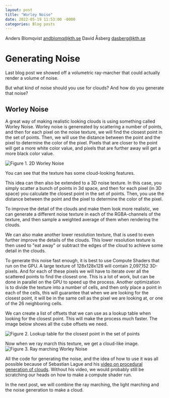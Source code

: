 ```yaml
---
layout: post
title: "Worley Noise"
date: 2022-05-19 11:53:00 -0000
categories: Blog posts
---
```


Anders Blomqvist andblomq@kth.se 
David Åsberg dasberg@kth.se 

# Generating Noise
Last blog post we showed off a volumetric ray-marcher that could actually render a volume of noise. 

But what kind of noise should you use for clouds? And how do you generate that noise?

## Worley Noise

A great way of making realistic looking clouds is using something called Worley Noise. Worley noise is genereated by scattering a number of points, and then for each pixel on the noise texture, we will find the closest point in the set of points. Then, we will use the distance between the point and the pixel to determine the color of the pixel. Pixels that are closer to the point will get a more white color value, and pixels that are further away will get a more black color value.

![Figure 1. 2D Worley Noise](https://www.google.com/url?sa=i&url=https%3A%2F%2Fwww.shadertoy.com%2Fview%2FMstGRl&psig=AOvVaw3zyiHyDKiIu2Ya573S5dI7&ust=1653038546402000&source=images&cd=vfe&ved=0CAwQjRxqFwoTCIjj78ae6_cCFQAAAAAdAAAAABAD)

You can see that the texture has some cloud-looking features.

This idea can then also be extended to a 3D noise texture. In this case, you simply scatter a bunch of points in 3d space, and then for each pixel (in 3D space) you calculate the closest point in the set of points. Then, you use the distance between the point and the pixel to determine the color of the pixel. 

To improve the detail of the clouds and make them look more realistic, we can generate a different noise texture in each of the RGBA-channels of the texture, and then sample a weighted average of them when rendering the clouds. 

We can also make another lower resolution texture, that is used to even further improve the details of the clouds. This lower resolution texture is then used to "eat away" or subtract the edges of the cloud to achieve some detail in the clouds. 

To generate this noise fast enough, it is best to use Compute Shaders that run on the GPU. A large texture of 128x128x128 will contain 2,097,152 3D-pixels. And for each of these pixels we will have to iterate over all the scattered points to find the closest one. This is a lot of work, but can be done in parallel on the GPU to speed up the process. Another optimization is to divide the texture into a number of cells, and then only place a point in each of the cells, this will guarantee that when we are looking for the closest point, it will be in the same cell as the pixel we are looking at, or one of the 26 neighboring cells.

We can create a list of offsets that we can use as a lookup table when looking for the closest point. This will make the process much faster. The image below shows all the cube offsets we need. 

![Figure 2. Lookup table for the closest point in the set of points](/dgi22_project/assets/Cubeindices.png)


Now when we ray march this texture, we get a cloud-like image.
![Figure 3. Ray marching Worley Noise](/dgi22_project/assets/something_that_looks_like_clouds.png)


All the code for generating the noise, and the idea of how to use it was all possible because of Sebastian Lague and his [video on procedural generation of clouds](https://youtu.be/4QOcCGI6xOU). Without his video, we would probably still be scratching our heads on how to make a compute shader run. 

In the next post, we will combine the ray marching, the light marching and the noise generation to make a cloud.